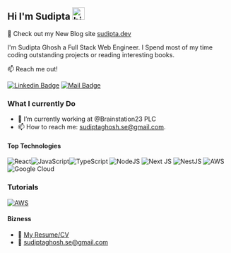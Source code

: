 ## Hi I'm Sudipta <img src="https://user-images.githubusercontent.com/1303154/88677602-1635ba80-d120-11ea-84d8-d263ba5fc3c0.gif" width="28px" height="28px" alt="hi">

🚀 Check out my New Blog site [sudipta.dev](https://sudipta.dev)

I'm Sudipta Ghosh a Full Stack Web Engineer. I Spend most of my time coding outstanding projects or reading interesting books.

:mailbox: Reach me out!

<!-- [![Twitter Badge](https://img.shields.io/badge/-@Ipenywis-1ca0f1?style=flat&labelColor=1ca0f1&logo=twitter&logoColor=white&link=https://twitter.com/Ipenywis)](https://twitter.com/Ipenywis)  -->
<!-- [![Mail Badge](https://img.shields.io/badge/-CoderOne-e74c3c?style=flat&labelColor=e74c3c&logo=youtube&logoColor=white)](https://youtube.com/coderone) -->

[![Linkedin Badge](https://img.shields.io/badge/-Sudipta-0e76a8?style=flat&labelColor=0e76a8&logo=linkedin&logoColor=white)](https://www.linkedin.com/in/ghosh-sudipta/) [![Mail Badge](https://img.shields.io/badge/-Sudipta-c0392b?style=flat&labelColor=c0392b&logo=gmail&logoColor=white)](mailto:sudiptaghosh.se@gmail.com)

 <!-- [![Mail Badge](https://img.shields.io/badge/-@islempenywis-e84393?style=flat&labelColor=e84393&logo=instagram&logoColor=white)](https://instagram.com/islempenywis)  -->

<!-- ### CoderOne Newsletter
Join the bi-weekly Newsletter among thousands of other developers and stay in the loop with Web Development, React, Security, Software Engineering, Jobs, AI, Professional Courses and a lot more.

👉 [Join Here](https://sudipta.dev/join-newsletter/) -->

<!-- TODO: Add last video link -->

### What I currently Do

- 🔭 I’m currently working at @Brainstation23 PLC
  <!-- - :computer: Most used line of code `git commit -m "Initial Commit" -->
  <!-- - 🤔 I’m looking for help with Outstanding Video ideas. -->
- 📫 How to reach me: sudiptaghosh.se@gmail.com.
  <!-- - 😄 Pronouns: CoderOne, Ipenywis, islempenywis. -->
  <!-- - ⚡ Fun fact: I play games and go to the GYM very often. -->

#### Top Technologies

<!-- TODO: Make technologies links takes you to repositories -->

![React](https://img.shields.io/badge/react-%2320232a.svg?style=for-the-badge&logo=react&logoColor=%2361DAFB)![JavaScript](https://img.shields.io/badge/javascript-%23323330.svg?style=for-the-badge&logo=javascript&logoColor=%23F7DF1E)![TypeScript](https://img.shields.io/badge/typescript-%23007ACC.svg?style=for-the-badge&logo=typescript&logoColor=white) ![NodeJS](https://img.shields.io/badge/node.js-6DA55F?style=for-the-badge&logo=node.js&logoColor=white) ![Next JS](https://img.shields.io/badge/Next-black?style=for-the-badge&logo=next.js&logoColor=white) ![NestJS](https://img.shields.io/badge/nestjs-%23E0234E.svg?style=for-the-badge&logo=nestjs&logoColor=white) ![AWS](https://img.shields.io/badge/AWS-%23FF9900.svg?style=for-the-badge&logo=amazon-aws&logoColor=white) ![Google Cloud](https://img.shields.io/badge/GoogleCloud-%234285F4.svg?style=for-the-badge&logo=google-cloud&logoColor=white)

### Tutorials

[![AWS](https://img.shields.io/badge/AWS-%23FF9900.svg?style=for-the-badge&logo=amazon-aws&logoColor=white)](https://bohubrihi.com/track/full-stack-web-development)

#### Bizness

- :paperclip: [My Resume/CV](https://github.com/uaday/uaday/blob/master/resumes/Sudipta%20Resume.pdf)
- :email: sudiptaghosh.se@gmail.com

<!-- #### Profile Visits

![visitors](https://visitor-badge.glitch.me/badge?page_id=ipenywis.ipenywis) -->

<!-- <details> -->
<!-- <summary>
  More stuff about me
</summary> -->

<!-- <br >

I love sharing knowledge and putting tutorials, courses and posts together for helping other developers, and tjat's why CoderOne Youtube Channel exists! -->

<!-- #### What is CoderOne? -->

<!-- CoderOne is a youtube channel for learning Web/Mobile development, coding and design. Including new technologies and frameworks and anything really related to development world. -->

<!-- #### Coding Stats -->

<!--START_SECTION:waka-->
<!-- ```text
TypeScript   15 hrs 41 mins  ████████████████████▓░░░░   82.29 %
HTML         1 hr 50 mins    ██▒░░░░░░░░░░░░░░░░░░░░░░   09.61 %
Markdown     1 hr 27 mins    ██░░░░░░░░░░░░░░░░░░░░░░░   07.63 %
Other        2 mins          ░░░░░░░░░░░░░░░░░░░░░░░░░   00.25 %
YAML         2 mins          ░░░░░░░░░░░░░░░░░░░░░░░░░   00.19 %
``` -->
<!--END_SECTION:waka-->

<!-- #### Github Stats -->

<!-- ![Ipenywis's github stats](https://github-readme-stats.vercel.app/api?username=ipenywis&count_private=true&theme=tokyonight&hide=contribs,prs)

</details> -->

<!-- [reactplaylist]: https://www.youtube.com/watch?v=KxXXEL-k47Y&list=PLvXDmnBbOF7RnYiZvDwl2Pzcs2kfi10wd
[vscodetutorial]: https://www.youtube.com/watch?v=Bkie2ai8qeE&t=8s
[htmltutorial]: https://www.youtube.com/watch?v=VK6MXVxOsws&t=27s
[javascripttutorial]: https://www.youtube.com/watch?v=D-LHKvmX37E -->
